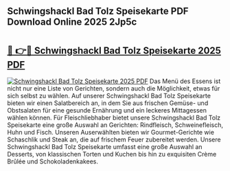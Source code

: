 ## Schwingshackl Bad Tolz Speisekarte PDF Download Online 2025 2Jp5c

# <h2><a href="http://gcbbwr.nevu.top/?p=Schwingshackl+Bad+Tolz+Speisekarte">🔗 👉🔴 Schwingshackl Bad Tolz Speisekarte 2025 PDF</a></h2>

[![Schwingshackl Bad Tolz Speisekarte 2025 PDF](https://i.imgur.com/dBaPXMq.png)](http://gcbbwr.nevu.top/?p=Schwingshackl+Bad+Tolz+Speisekarte)
Das Menü des Essens ist nicht nur eine Liste von Gerichten, sondern auch die Möglichkeit, etwas für sich selbst zu wählen. Auf unserer Schwingshackl Bad Tolz Speisekarte bieten wir einen Salatbereich an, in dem Sie aus frischen Gemüse- und Obstsalaten für eine gesunde Ernährung und ein leckeres Mittagessen wählen können. Für Fleischliebhaber bietet unsere Schwingshackl Bad Tolz Speisekarte eine große Auswahl an Gerichten: Rindfleisch, Schweinefleisch, Huhn und Fisch. Unseren Auserwählten bieten wir Gourmet-Gerichte wie Schaschlik und Steak an, die auf frischem Feuer zubereitet werden. Unsere Schwingshackl Bad Tolz Speisekarte umfasst eine große Auswahl an Desserts, von klassischen Torten und Kuchen bis hin zu exquisiten Crème Brûlée und Schokoladenkakees.
